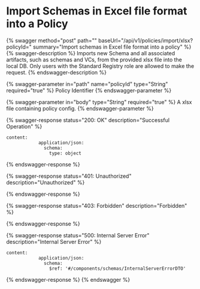# Import Schemas in Excel file format into a Policy

{% swagger method="post" path="" baseUrl="/api/v1/policies/import/xlsx?policyId=<policyId>" summary="Import schemas in Excel file format into a policy" %}
{% swagger-description %}
Imports new Schema and all associated artifacts, such as schemas and VCs, from the provided xlsx file into the local DB. Only users with the Standard Registry role are allowed to make the request.
{% endswagger-description %}

{% swagger-parameter in="path" name="policyId" type="String" required="true" %}
Policy Identifier
{% endswagger-parameter %}

{% swagger-parameter in="body" type="String" required="true" %}
A xlsx file containing policy config.
{% endswagger-parameter %}

{% swagger-response status="200: OK" description="Successful Operation" %}
```
content:
            application/json:
              schema:
                type: object
```
{% endswagger-response %}

{% swagger-response status="401: Unauthorized" description="Unauthorized" %}

{% endswagger-response %}

{% swagger-response status="403: Forbidden" description="Forbidden" %}

{% endswagger-response %}

{% swagger-response status="500: Internal Server Error" description="Internal Server Error" %}
```
content:
            application/json:
              schema:
                $ref: '#/components/schemas/InternalServerErrorDTO'
```
{% endswagger-response %}
{% endswagger %}
